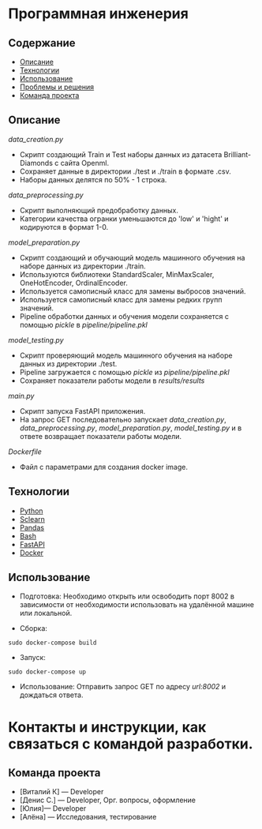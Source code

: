 # Программная инженерия
## Содержание
- [Описание](#описание)
- [Технологии](#технологии)
- [Использование](#использование)
- [Проблемы и решения](#возможные-проблемы-и-их-решения)
- [Команда проекта](#команда-проекта)

## Описание
*data_creation.py*
- Скрипт создающий Train и Test наборы данных из датасета Brilliant-Diamonds с сайта Openml.
- Сохраняет данные в директории ./test и ./train в формате .csv.
- Наборы данных делятся по 50% - 1 строка.

*data_preprocessing.py*
- Скрипт выполняющий предобработку данных.
- Категории качества огранки уменьшаются до 'low' и 'hight' и кодируются в формат 1-0.

*model_preparation.py*
- Скрипт создающий и обучающий модель машинного обучения на наборе данных из директории ./train.
- Используются библиотеки StandardScaler, MinMaxScaler, OneHotEncoder, OrdinalEncoder.
- Используется самописный класс для замены выбросов значений.
- Используется самописный класс для замены редких групп значений.
- Pipeline обработки данных и обучения модели сохраняется с помощью *pickle* в *pipeline/pipeline.pkl*

*model_testing.py*
- Скрипт проверяющий модель машинного обучения на наборе данных из директории ./test.
- Pipeline загружается с помощью *pickle* из *pipeline/pipeline.pkl*
- Сохраняет показатели работы модели в *results/results*

*main.py*
- Скрипт запуска FastAPI приложения.
- На запрос GET последовательно запускает *data_creation.py*, *data_preprocessing.py*, *model_preparation.py*, *model_testing.py* и в ответе возвращает показатели работы модели.

*Dockerfile*
- Файл с параметрами для создания docker image.

## Технологии
- [Python](https://www.python.org/)
- [Sclearn](https://scikit-learn.org/)
- [Pandas](https://pandas.pydata.org/)
- [Bash](https://ru.wikipedia.org/wiki/Bash)
- [FastAPI](https://fastapi.tiangolo.com/)
- [Docker](https://www.docker.com/)

## Использование
- Подготовка:
Необходимо открыть или освободить порт 8002 в зависимости от необходимости использовать на удалённой машине или локальной.

- Сборка:
```
sudo docker-compose build
```
- Запуск:
```
sudo docker-compose up
```

- Использование:
Отправить запрос GET по адресу *url:8002* и дождаться ответа.

# Контакты и инструкции, как связаться с командой разработки.

## Команда проекта
- [Виталий К] — Developer
- [Денис С.] — Developer, Орг. вопросы, оформление
- [Юлия]— Developer
- [Алёна] — Исследования, тестирование